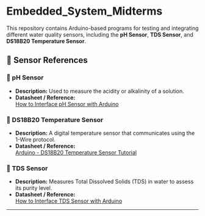 # Embedded_System_Midterms

This repository contains Arduino-based programs for testing and integrating different water quality sensors, including the **pH Sensor**, **TDS Sensor**, and **DS18B20 Temperature Sensor**.

## 📘 Sensor References

### 🔹 pH Sensor
- **Description:** Used to measure the acidity or alkalinity of a solution.
- **Datasheet / Reference:**  
  [How to Interface pH Sensor with Arduino](https://circuitdigest.com/microcontroller-projects/arduino-ph-meter)

### 🔹 DS18B20 Temperature Sensor
- **Description:** A digital temperature sensor that communicates using the 1-Wire protocol.
- **Datasheet / Reference:**  
  [Arduino - DS18B20 Temperature Sensor Tutorial](https://randomnerdtutorials.com/esp32-ds18b20-temperature-arduino-ide/)

### 🔹 TDS Sensor
- **Description:** Measures Total Dissolved Solids (TDS) in water to assess its purity level.
- **Datasheet / Reference:**  
  [How to Interface TDS Sensor with Arduino](https://randomnerdtutorials.com/arduino-tds-water-quality-sensor/)

---
